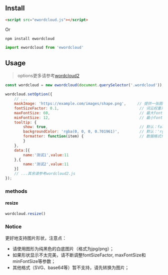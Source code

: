 ## Install

```html
<script src="ewordcloud.js"></script>
```

Or

```shell
npm install ewordcloud
```

```js
import ewordcloud from 'ewordcloud'
```

## Usage
> options更多请参考[wordcloud2](https://github.com/timdream/wordcloud2.js/blob/gh-pages/API.md)

```js
const wordcloud = new ewordcloud(document.querySelector('.wordcloud'));

wordcloud.setOption({
    // ...
    maskImage: 'https://example.com/images/shape.png',     // 提供一张图片（链接方式，仅支持jpg/png），根据其形状进行词云渲染
    fontSizeFactor: 0.1,                                    // 词云权重系数，默认为0.1
    maxFontSize: 60,                                        // 最大fontSize，用来控制weightFactor，默认60
    minFontSize: 12,                                        // 最小fontSize，用来控制weightFactor，默认12
    tooltip: {
        show: true,                                         // 默认：false
        backgroundColor: 'rgba(0, 0, 0, 0.701961)',         // 默认：'rgba(0, 0, 0, 0.701961)'
        formatter: function(item) {                         // 数据格式化函数，item为list的一项
        }
    },
    data:[{
        name:'测试1',value:11
    },{
        name:'测试2',value:11
    }]
    // ...其余请参考wordcloud2.js
});
```

### methods

#### resize

```js
wordcloud.resize()
```

### Notice

更好地支持图片形状，注意点：
- 请使用图形为纯黑色的白底图片（格式为jpg/png）；
- 如果形状显示不太完美，请不断调整fontSizeFactor, maxFontSize和minFontSize等参数；
- 其他格式（SVG、base64等）暂不支持，请先转换为图片；